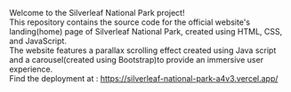 Welcome to the Silverleaf National Park project!
<br>
This repository contains the source code for the official website's landing(home) page of Silverleaf National Park, created using HTML, CSS, and JavaScript. 
<br>
The website features a parallax scrolling effect created using Java script and a carousel(created using Bootstrap)to provide an immersive user experience.
<br>
Find the deployment at : https://silverleaf-national-park-a4v3.vercel.app/
